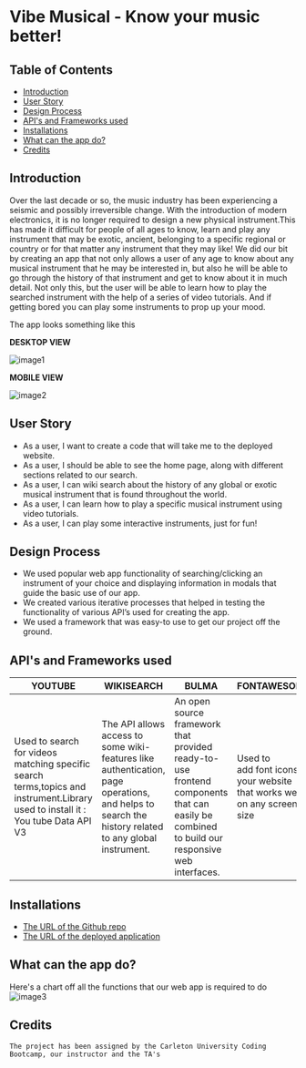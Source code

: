# Vibe Musical - Know your music better!



## Table of Contents
* [Introduction](#introduction)
* [User Story](#story)
* [Design Process](#design)
* [API's and Frameworks used](#api)
* [Installations](#installations)
* [What can the app do?](#details)
* [Credits](#credits)

 ## Introduction 
 Over the last decade or so, the music industry has been experiencing a seismic and possibly irreversible change. With the introduction of modern electronics, it is no longer required to design a new physical instrument.This has made it difficult for people of all ages to know, learn and play any instrument that may be exotic, ancient, belonging to a specific regional or country or for that matter any instrument that they may like! We did our bit by creating an app that not only allows a user of any age to know about any musical instrument that he may be interested in, but also he will be able to go through the history of that instrument and get to know about it in much detail.
Not only this, but the user will be able to learn how to play the searched instrument with the help of a series of video tutorials. And if getting bored you can play some instruments to prop up your mood. 

 The app looks something like this

__DESKTOP VIEW__

![image1](assets/images/HomePage.png)

__MOBILE VIEW__

![image2](assets/images/mobile-home.png)

## User Story
  * As a user, I want to create a code that will take me to the deployed website.
  * As a user, I should be able to see the home page, along with different sections related to our search.
  * As a user, I can wiki  search about the history of  any global or exotic musical instrument that is found throughout the world.
  * As a user,  I can learn how to play a specific musical instrument using video tutorials.
  * As a user, I can play some interactive instruments, just for fun!

 ## Design Process
   * We used popular web app functionality of searching/clicking an instrument of your choice and displaying information in modals that guide the basic use of our app.
   * We created various iterative processes that helped in testing the functionality of various API’s used for creating the app.
   * We used a framework that was easy-to use to get our project off the ground.
 
 ## API's and Frameworks used
 | YOUTUBE  | WIKISEARCH  | BULMA  | FONTAWESOME 
|---|---|---|--
| Used to search for videos matching specific search terms,topics and instrument.Library used to install it : You tube Data API V3  | The API allows access to some wiki-features like authentication, page operations, and helps to search the history related  to any global instrument.|An open source framework that provided ready-to-use frontend components that  can easily be combined to build  our responsive web interfaces. | Used to add font icons to your website that works well on any screen size



 ## Installations
   * [The URL of the Github repo](https://github.com/Dipti2021/BCS-Project-1)
   * [The URL of the deployed application](https://dipti2021.github.io/BCS-Project-1/)
 
 ## What can the app do?
 Here's a chart off all the functions that our web app is required to do
 ![image3](assets/images/chart.jpg)
 

    
   
   ## Credits
    The project has been assigned by the Carleton University Coding Bootcamp, our instructor and the TA's
   
     
 
 
 

